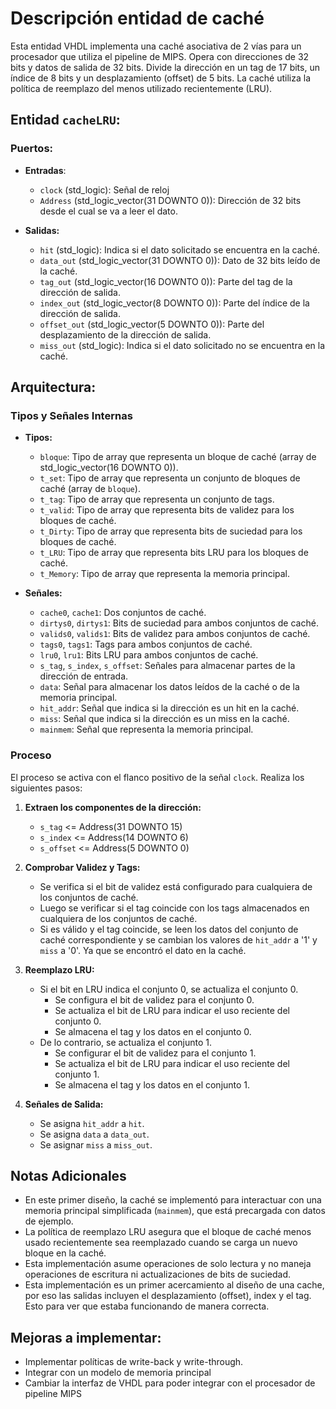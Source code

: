 # Descripción entidad de caché

Esta entidad VHDL implementa una caché asociativa de 2 vías para un procesador que utiliza el pipeline de MIPS. Opera con direcciones de 32 bits y datos de salida de 32 bits. 
Divide la dirección en un tag de 17 bits, un índice de 8 bits y un desplazamiento (offset) de 5 bits. 
La caché utiliza la política de reemplazo del menos utilizado recientemente (LRU). 

## Entidad `cacheLRU`: 

### Puertos: 

- **Entradas**:
	- `clock` (std_logic): Señal de reloj 
	- `Address` (std_logic_vector(31 DOWNTO 0)): Dirección de 32 bits desde el cual se va a leer el dato. 

- **Salidas:**
  - `hit` (std_logic): Indica si el dato solicitado se encuentra en la caché.
  - `data_out` (std_logic_vector(31 DOWNTO 0)): Dato de 32 bits leído de la caché.
  - `tag_out` (std_logic_vector(16 DOWNTO 0)): Parte del tag de la dirección de salida.
  - `index_out` (std_logic_vector(8 DOWNTO 0)): Parte del índice de la dirección de salida.
  - `offset_out` (std_logic_vector(5 DOWNTO 0)): Parte del desplazamiento de la dirección de salida.
  - `miss_out` (std_logic): Indica si el dato solicitado no se encuentra en la caché.


## Arquitectura:

### Tipos y Señales Internas

- **Tipos:**
  - `bloque`: Tipo de array que representa un bloque de caché (array de std_logic_vector(16 DOWNTO 0)).
  - `t_set`: Tipo de array que representa un conjunto de bloques de caché (array de `bloque`).
  - `t_tag`: Tipo de array que representa un conjunto de tags.
  - `t_valid`: Tipo de array que representa bits de validez para los bloques de caché.
  - `t_Dirty`: Tipo de array que representa bits de suciedad para los bloques de caché.
  - `t_LRU`: Tipo de array que representa bits LRU para los bloques de caché.
  - `t_Memory`: Tipo de array que representa la memoria principal.

- **Señales:**
  - `cache0`, `cache1`: Dos conjuntos de caché.
  - `dirtys0`, `dirtys1`: Bits de suciedad para ambos conjuntos de caché.
  - `valids0`, `valids1`: Bits de validez para ambos conjuntos de caché.
  - `tags0`, `tags1`: Tags para ambos conjuntos de caché.
  - `lru0`, `lru1`: Bits LRU para ambos conjuntos de caché.
  - `s_tag`, `s_index`, `s_offset`: Señales para almacenar partes de la dirección de entrada.
  - `data`: Señal para almacenar los datos leídos de la caché o de la memoria principal.
  - `hit_addr`: Señal que indica si la dirección es un hit en la caché.
  - `miss`: Señal que indica si la dirección es un miss en la caché.
  - `mainmem`: Señal que representa la memoria principal.

### Proceso

El proceso se activa con el flanco positivo de la señal `clock`.
Realiza los siguientes pasos:

1. **Extraen los componentes de la dirección:**
   - `s_tag` <= Address(31 DOWNTO 15)
   - `s_index` <= Address(14 DOWNTO 6)
   - `s_offset` <= Address(5 DOWNTO 0)
  
2. **Comprobar Validez y Tags:**
   - Se verifica si el bit de validez está configurado para cualquiera de los conjuntos de caché.
   - Luego se verificar si el tag coincide con los tags almacenados en cualquiera de los conjuntos de caché.
   - Si es válido y el tag coincide, se leen los datos del conjunto de caché correspondiente y se cambian los valores de `hit_addr` a '1' y `miss` a '0'. Ya que se encontró el dato en la caché. 

3. **Reemplazo LRU:**
   - Si el bit en LRU indica el conjunto 0, se actualiza el conjunto 0.
     - Se configura el bit de validez para el conjunto 0.
     - Se actualiza el bit de LRU para indicar el uso reciente del conjunto 0.
     - Se almacena el tag y los datos en el conjunto 0.
   - De lo contrario, se actualiza el conjunto 1.
     - Se configurar el bit de validez para el conjunto 1.
     - Se actualiza el bit de LRU para indicar el uso reciente del conjunto 1.
     - Se almacena el tag y los datos en el conjunto 1.

4. **Señales de Salida:**
   - Se asigna `hit_addr` a `hit`.
   - Se asigna `data` a `data_out`.
   - Se asignar `miss` a `miss_out`.



## Notas Adicionales

- En este primer diseño, la caché se implementó para interactuar con una memoria principal simplificada (`mainmem`), que está precargada con datos de ejemplo. 
- La política de reemplazo LRU asegura que el bloque de caché menos usado recientemente sea reemplazado cuando se carga un nuevo bloque en la caché.
- Esta implementación asume operaciones de solo lectura y no maneja operaciones de escritura ni actualizaciones de bits de suciedad.
- Esta implementación es un primer acercamiento al diseño de una cache, por eso las salidas incluyen el desplazamiento (offset), index y el tag. Esto para ver que estaba funcionando de manera correcta. 

## Mejoras a implementar:

- Implementar políticas de write-back y write-through.
- Integrar con un modelo de memoria principal
- Cambiar la interfaz de VHDL para poder integrar con el procesador de pipeline MIPS
